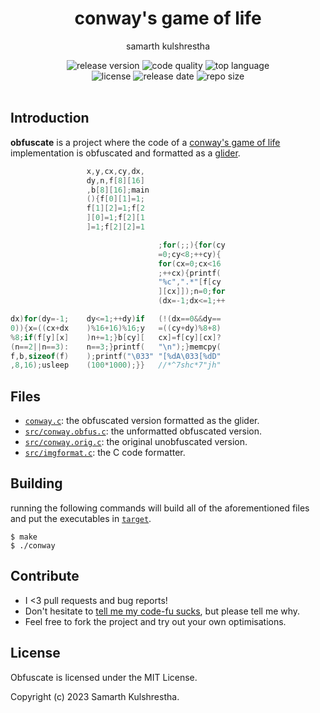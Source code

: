 <div align="center">
<h1>conway's game of life</h1>

samarth kulshrestha

![release version](https://img.shields.io/github/v/release/samarthkulshrestha/obfuscate?color=%23a039fa&include_prereleases&style=for-the-badge)
![code quality](https://img.shields.io/codefactor/grade/github/samarthkulshrestha/obfuscate/main?style=for-the-badge)
![top language](https://img.shields.io/github/languages/top/samarthkulshrestha/obfuscate?color=%234877f7&style=for-the-badge)
<br>
![license](https://img.shields.io/github/license/samarthkulshrestha/obfuscate?color=%23f2e85a&style=for-the-badge)
![release date](https://img.shields.io/github/release-date-pre/samarthkulshrestha/obfuscate?color=%23f76ad4&style=for-the-badge)
![repo size](https://img.shields.io/github/repo-size/samarthkulshrestha/obfuscate?color=%2346d4a0&style=for-the-badge)
<br/><br/>
</div>

## Introduction

**obfuscate** is a project where the code of a [conway's game of life](https://en.wikipedia.org/wiki/Conway%27s_Game_of_Life) implementation is obfuscated and formatted as a [glider](https://en.wikipedia.org/wiki/Glider_(Conway%27s_Game_of_Life)).

```c
                 x,y,cx,cy,dx,
                 dy,n,f[8][16]
                 ,b[8][16];main
                 (){f[0][1]=1;
                 f[1][2]=1;f[2
                 ][0]=1;f[2][1
                 ]=1;f[2][2]=1

                                 ;for(;;){for(cy
                                 =0;cy<8;++cy){
                                 for(cx=0;cx<16
                                 ;++cx){printf(
                                 "%c",".*"[f[cy
                                 ][cx]]);n=0;for
                                 (dx=-1;dx<=1;++

dx)for(dy=-1;    dy<=1;++dy)if   (!(dx==0&&dy==
0)){x=((cx+dx    )%16+16)%16;y   =((cy+dy)%8+8)
%8;if(f[y][x]    )n+=1;}b[cy][   cx]=f[cy][cx]?
(n==2||n==3):    n==3;}printf(   "\n");}memcpy(
f,b,sizeof(f)    );printf("\033" "[%dA\033[%dD"
,8,16);usleep    (100*1000);}}   //*^7shc*7"jh"
```

## Files
+ [`conway.c`](./conway.c): the obfuscated version formatted as the glider.
+ [`src/conway.obfus.c`](./src/conway.obfus.c): the unformatted obfuscated
  version.
+ [`src/conway.orig.c`](./src/conway.orig.c): the original unobfuscated version.
+ [`src/imgformat.c`](./src/imgfmt.c): the C code formatter.

## Building
running the following commands will build all of the aforementioned files and
put the executables in [`target`](./target).

```console
$ make
$ ./conway
```

## Contribute

+ I <3 pull requests and bug reports!
+ Don't hesitate to [tell me my code-fu sucks](https://github.com/samarthkulshrestha/obfuscate/issues/new), but please tell me why.
+ Feel free to fork the project and try out your own optimisations.

## License

Obfuscate is licensed under the MIT License.

Copyright (c) 2023 Samarth Kulshrestha.

